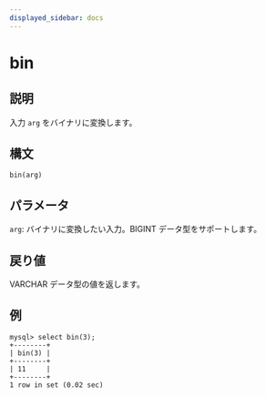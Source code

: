 ```yaml
---
displayed_sidebar: docs
---
```


# bin

## 説明

入力 `arg` をバイナリに変換します。

## 構文

```Shell
bin(arg)
```

## パラメータ

`arg`: バイナリに変換したい入力。BIGINT データ型をサポートします。

## 戻り値

VARCHAR データ型の値を返します。

## 例

```Plain
mysql> select bin(3);
+--------+
| bin(3) |
+--------+
| 11     |
+--------+
1 row in set (0.02 sec)
```